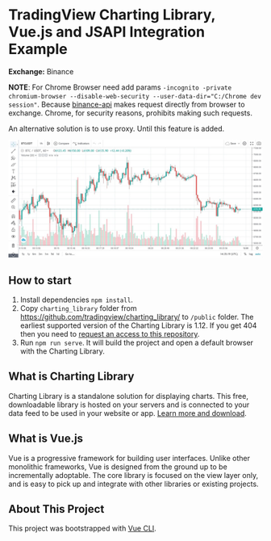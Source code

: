 # TradingView Charting Library, Vue.js and JSAPI Integration Example

**Exchange:** Binance

**NOTE**: For Chrome Browser need add params `-incognito -private chromium-browser --disable-web-security --user-data-dir="C:/Chrome dev session"`. Because [binance-api](https://www.npmjs.com/package/@marcius-capital/binance-api) makes request directly from browser to exchange. Chrome, for security reasons, prohibits making such requests. 

An alternative solution is to use proxy. Until this feature is added.

![tradingview-charting-library-vuejs-jsapi-example](/docs/chart.jpg)

## How to start

1. Install dependencies `npm install`.
2. Copy `charting_library` folder from https://github.com/tradingview/charting_library/ to `/public` folder. The earliest supported version of the Charting Library is 1.12. If you get 404 then you need to [request an access to this repository](https://www.tradingview.com/HTML5-stock-forex-bitcoin-charting-library/).
3. Run `npm run serve`. It will build the project and open a default browser with the Charting Library.

## What is Charting Library

Charting Library is a standalone solution for displaying charts. This free, downloadable library is hosted on your servers and is connected to your data feed to be used in your website or app. [Learn more and download](https://www.tradingview.com/HTML5-stock-forex-bitcoin-charting-library/).

## What is Vue.js

Vue is a progressive framework for building user interfaces. Unlike other monolithic frameworks, Vue is designed from the ground up to be incrementally adoptable. The core library is focused on the view layer only, and is easy to pick up and integrate with other libraries or existing projects.

## About This Project

This project was bootstrapped with [Vue CLI](https://cli.vuejs.org/).
